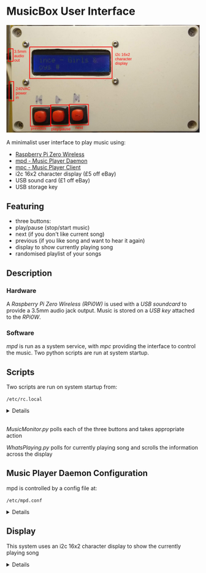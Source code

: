 # MusicBox User Interface

![music-box](music-box.jpg "musicbox")

A minimalist user interface to play music using:
* [Raspberry Pi Zero Wireless](https://www.raspberrypi.org/products/raspberry-pi-zero-w/)
* [mpd - Music Player Daemon](https://www.musicpd.org/)
* [mpc - Music Player Client](https://www.musicpd.org/clients/mpc/)
* i2c 16x2 character display (£5 off eBay)
* USB sound card (£1 off eBay)
* USB storage key

## Featuring
* three buttons:
 * play/pause (stop/start music)
 * next (if you don't like current song)
 * previous (if you like song and want to hear it again)
* display to show currently playing song
* randomised playlist of your songs

## Description
### Hardware
A _Raspberry Pi Zero Wireless (RPi0W)_ is used with a _USB soundcard_ to provide a 3.5mm audio jack output.
Music is stored on a _USB key_ attached to the _RPi0W_.

### Software
_mpd_ is run as a system service, with _mpc_ providing the interface to control the music.
Two python scripts are run at system startup.

## Scripts
Two scripts are run on system startup from:

``/etc/rc.local``

<details>

````bash
#!/bin/sh -e
#
# rc.local
#
# This script is executed at the end of each multiuser runlevel.
# Make sure that the script will "exit 0" on success or any other
# value on error.
#
# In order to enable or disable this script just change the execution
# bits.
#
# By default this script does nothing.

# Print the IP address
_IP=$(hostname -I) || true
if [ "$_IP" ]; then
  printf "My IP address is %s\n" "$_IP"
fi

sudo /home/trevorde/mpd-ui/MusicMonitor.py &
sudo /home/trevorde/mpd-ui/WhatsPlaying.py &

exit 0
````

</details>
<br />

_MusicMonitor.py_ polls each of the three buttons and takes appropriate action

_WhatsPlaying.py_ polls for currently playing song and scrolls the information across the display

## Music Player Daemon Configuration
mpd is controlled by a config file at:

``/etc/mpd.conf``

<details>

````
# An example configuration file for MPD.
# Read the user manual for documentation: http://www.musicpd.org/doc/user/
# or /usr/share/doc/mpd/user-manual.html


# Files and directories #######################################################
#
# This setting controls the top directory which MPD will search to discover the
# available audio files and add them to the daemon's online database. This 
# setting defaults to the XDG directory, otherwise the music directory will be
# be disabled and audio files will only be accepted over ipc socket (using
# file:// protocol) or streaming files over an accepted protocol.
#
music_directory			"/media/usb"

#
# This setting sets the MPD internal playlist directory. The purpose of this
# directory is storage for playlists created by MPD. The server will use 
# playlist files not created by the server but only if they are in the MPD
# format. This setting defaults to playlist saving being disabled.
#
playlist_directory		"/media/usb/_playlists"

#
# This setting sets the location of the MPD database. This file is used to
# load the database at server start up and store the database while the 
# server is not up. This setting defaults to disabled which will allow
# MPD to accept files over ipc socket (using file:// protocol) or streaming
# files over an accepted protocol.
#
db_file			"/var/lib/mpd/tag_cache"

# 
# These settings are the locations for the daemon log files for the daemon.
# These logs are great for troubleshooting, depending on your log_level
# settings.
#
# The special value "syslog" makes MPD use the local syslog daemon. This
# setting defaults to logging to syslog, otherwise logging is disabled.
#
#log_file			"/var/log/mpd/mpd.log"

#
# This setting sets the location of the file which stores the process ID
# for use of mpd --kill and some init scripts. This setting is disabled by
# default and the pid file will not be stored.
#
pid_file			"/run/mpd/pid"

#
# This setting sets the location of the file which contains information about
# most variables to get MPD back into the same general shape it was in before
# it was brought down. This setting is disabled by default and the server 
# state will be reset on server start up.
#
state_file			"/var/lib/mpd/state"

#
###############################################################################


# General music daemon options ################################################
#
# This setting specifies the user that MPD will run as. MPD should never run as
# root and you may use this setting to make MPD change its user ID after
# initialization. This setting is disabled by default and MPD is run as the
# current user.
#
user				"mpd"

#
# This setting sets the address for the daemon to listen on. Careful attention
# should be paid if this is assigned to anything other then the default, any.
# This setting can deny access to control of the daemon. Choose any if you want
# to have mpd listen on every address
#
# For network
bind_to_address		"localhost"

#
# This setting enables automatic update of MPD's database when files in 
# music_directory are changed.
#
auto_update    "yes"

# Input #######################################################################
#

input {
        plugin "curl"
#       proxy "proxy.isp.com:8080"
#       proxy_user "user"
#       proxy_password "password"
}

#
###############################################################################

# Audio Output ################################################################
#
# MPD supports various audio output types, as well as playing through multiple 
# audio outputs at the same time, through multiple audio_output settings 
# blocks. Setting this block is optional, though the server will only attempt
# autodetection for one sound card.
#
# An example of an ALSA output:
#
audio_output {
	type		"alsa"
	name		"Device"
#	device		"hw:0,0"	# optional
#	mixer_type      "hardware"      # optional
#	mixer_device	"default"	# optional
#	mixer_control	"PCM"		# optional
#	mixer_index	"0"		# optional
}
###############################################################################

# Character Encoding ##########################################################
#
# If file or directory names do not display correctly for your locale then you 
# may need to modify this setting.
#
filesystem_charset		"UTF-8"
#
# This setting controls the encoding that ID3v1 tags should be converted from.
#
id3v1_encoding			"UTF-8"
#
###############################################################################
````
</details>

## Display
This system uses an i2c 16x2 character display to show the currently playing song

<details>

# README #
This is the code we found worked best with the I2C 16x2 character display. 

Credit for the working code goes to "natbett" on the [Raspberry Pi Forums](http://www.raspberrypi.org/forums/viewtopic.php?f=32&t=34261&p=378524) & Michael Horne's Tutorial on the awesome [RasPi Pod](http://www.recantha.co.uk/blog/?p=4849)

To get going follow the instructions below. Automatic Setup should work perfectly fine on a new SD card. If not we recommend to use manual setup

# Automatic Setup #
```
git clone https://bitbucket.org/ryanteckltd/16x2-python-i2c-lib.git
cd 16*
sh LCDinstall.sh
```

Not tested for Raspbian Jan 31st.

# Manual Setup #
First install python-smbus using "sudo apt-get install python-smbus"

sudo nano /etc/modprobe.d/raspi-blacklist.conf # infront of i2c
sudo nano /etc/modules i2c-dev
sudo reboot
</details>

